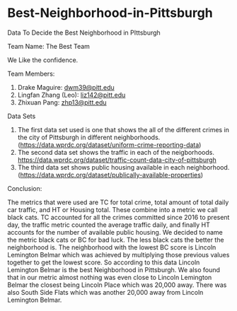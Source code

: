 # Best-Neighborhood-in-Pittsburgh
Data To Decide the Best Neighborhood in PIttsburgh

Team Name: The Best Team

We Like the confidence.

Team Members:
1. Drake Maguire: dwm39@pitt.edu
2. Lingfan Zhang (Leo): liz142@pitt.edu
3. Zhixuan Pang: zhp13@pitt.edu

Data Sets

1. The first data set used is one that shows the all of the different crimes in the city of Pittsburgh in different neighborhoods. (https://data.wprdc.org/dataset/uniform-crime-reporting-data)
2. The second data set shows the traffic in each of the neigborhoods. https://data.wprdc.org/dataset/traffic-count-data-city-of-pittsburgh
3. The third data set shows public housing available in each neighborhood. (https://data.wprdc.org/dataset/publically-available-properties)

Conclusion:

The metrics that were used are TC for total crime, total amount of total daily car traffic, and HT or Housing total. These combine into a metric we call black cats. TC accounted for all the crimes committed since 2016 to present day, the traffic metric counted the average traffic daily, and finally HT accounts for the number of available public housing. We decided to name the metric black cats or BC for bad luck. The less black cats the better the neighborhood is. The neighborhood with the lowest BC score is Lincoln Lemington Belmar which was achieved by multiplying those previous values together to get the lowest score. So according to this data Lincoln Lemington Belmar is the best Neighborhood in Pittsburgh. We also found that in our metric almost nothing was even close to Lincoln Lemington Belmar the closest being Lincoln Place which was 20,000 away. There was also South Side Flats which was another 20,000 away from Lincoln Lemington Belmar.
